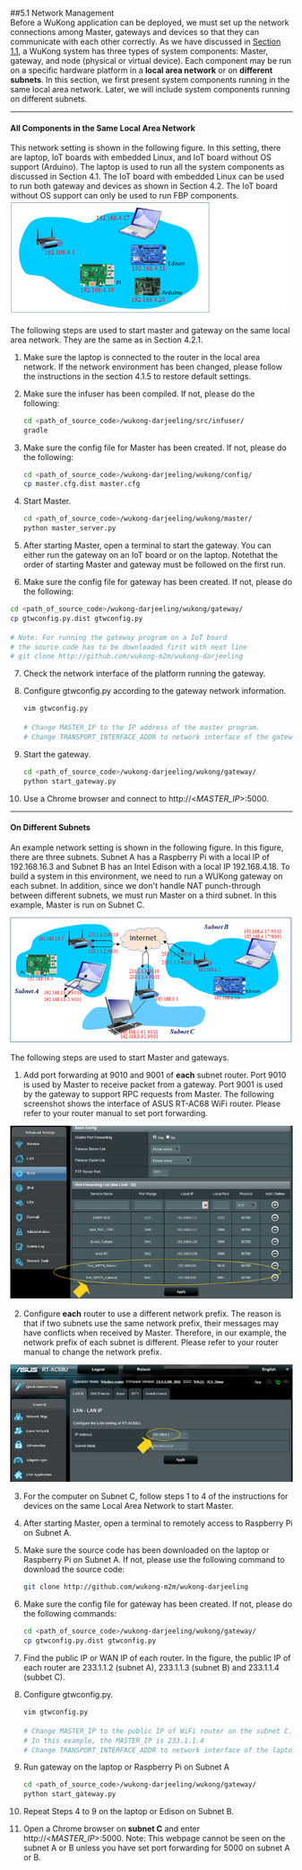 
##5.1 Network Management  
Before a WuKong application can be deployed, we must set up the network connections among Master, gateways and devices so that they can communicate with each other correctly. As we have discussed in [Section 1.1](../01-HowToUse/How_to_Use_This_Book.md), a WuKong system has three types of system components: Master, gateway, and node (physical or virtual device). Each component may be run on a specific hardware platform in a **local area network** or on **different subnets**. In this section, we first present system components running in the same local area network. Later, we will include system components running on different subnets. 

* **
#### All Components in the Same Local Area Network  

This network setting is shown in the following figure. In this setting, there are laptop, IoT boards with embedded Linux, and IoT board without OS support (Arduino). The laptop is used to run all the system components as discussed in Section 4.1.  The IoT board with embedded Linux  can be used to run both gateway and devices as shown in  Section 4.2. The IoT board without OS support can only be used to run FBP components.    
![](img/subnet/network_management_LAN.png)

The following steps are used to start master and gateway on the same local area network. They are the same as in Section 4.2.1.         

1. Make sure the laptop is connected to the router in the local area network. If the network environment has been changed, please follow the instructions in the section 4.1.5 to restore default settings.

2. Make sure the infuser has been compiled. If not, please do the following:   
   ```bash
   cd <path_of_source_code>/wukong-darjeeling/src/infuser/  
   gradle 
   ``` 
3. Make sure the config file for Master has been created. If not, please do the following:      
   ```bash
   cd <path_of_source_code>/wukong-darjeeling/wukong/config/  
   cp master.cfg.dist master.cfg  
   ```
4. Start Master.   
   ```bash
   cd <path_of_source_code>/wukong-darjeeling/wukong/master/   
   python master_server.py   
   ```     
   
5. After starting Master, open a terminal to start the gateway. You can either run the gateway on an IoT board or on the laptop.   Notethat the order of starting Master and gateway must be followed on the first run.   

6.  Make sure the config file for gateway has been created. If not, please do the following: 
   ```bash
   cd <path_of_source_code>/wukong-darjeeling/wukong/gateway/  
   cp gtwconfig.py.dist gtwconfig.py
 
   # Note: For running the gateway program on a IoT board 
   # the source code has to be downloaded first with next line 
   # git clone http://github.com/wukong-m2m/wukong-darjeeling
   ```  
 
7. Check the network interface of the platform running the gateway.     

8. Configure gtwconfig.py according to the gateway network information.
 
     ```bash
     vim gtwconfig.py  

     # Change MASTER_IP to the IP address of the master program.   
     # Change TRANSPORT_INTERFACE_ADDR to network interface of the gateway program  
     ```
9. Start the gateway.   
   ```bash
   cd <path_of_source_code>/wukong-darjeeling/wukong/gateway/
   python start_gateway.py
   ```   
   
10. Use a Chrome browser and connect to http://<*MASTER_IP*>:5000. 
   
* **
#### On Different Subnets

An example network setting is shown in the following figure. In this figure, there are three subnets. Subnet A has a Raspberry Pi with a local IP of 192.168.16.3 and Subnet B has an Intel Edison with a local IP 192.168.4.18. To build a system in this environment, we need to run a WUKong gateway on each subnet. In addition, since we don't handle NAT punch-through between different subnets, we must run Master on a third subnet. In this example, Master is run on Subnet C.  

![](img/subnet/network_management_subnets.png)

The following steps are used to start Master and gateways.    

1. Add port forwarding at 9010 and 9001 of **each** subnet router. Port 9010 is used by Master to receive packet from a gateway. Port 9001 is used by the gateway to support RPC requests from Master. The following screenshot shows the interface of ASUS RT-AC68 WiFi router. Please refer to your router manual to set port forwarding.  
  
  ![](img/subnet/port_forward.png)

2. Configure **each**  router to use a different network prefix. The reason is that if two subnets use the same network prefix, their messages may have conflicts when received by Master. Therefore, in our example, the network prefix of each subnet is different. Please refer to your router manual to change the network prefix.    
 
  ![](img/subnet/ip_wifi_router.png)

3. For the computer on Subnet C, follow steps 1 to 4 of the instructions for devices on the same Local Area Network to start Master.

4. After starting Master, open a terminal to remotely access to Raspberry Pi on Subnet A.  

5. Make sure the source code has been downloaded on the laptop or Raspberry Pi on Subnet A. If not, please use the following command to download the source code:  
   ```bash
   git clone http://github.com/wukong-m2m/wukong-darjeeling 
   ```
6. Make sure the config file for gateway has been created. If not, please do the following commands: 
   ```bash
   cd <path_of_source_code>/wukong-darjeeling/wukong/gateway/  
   cp gtwconfig.py.dist gtwconfig.py
   ```
7. Find the public IP or WAN IP of each router. In the figure, the public IP of each router are 233.1.1.2 (subnet A), 233.1.1.3 (subnet B) and 233.1.1.4 (subbet C).  

8. Configure gtwconfig.py.       
 
     ```bash
     vim gtwconfig.py  

     # Change MASTER_IP to the public IP of WiFi router on the subnet C.  
     # In this example, the MASTER_IP is 233.1.1.4
     # Change TRANSPORT_INTERFACE_ADDR to network interface of the laptop or Pi   
     ```
9. Run gateway on the laptop or Raspberry Pi on Subnet A   
   ```bash
   cd <path_of_source_code>/wukong-darjeeling/wukong/gateway/
   python start_gateway.py  
   ```

10. Repeat Steps 4 to 9 on the laptop or Edison on Subnet B.  

11. Open a Chrome browser on **subnet C** and enter http://<*MASTER_IP*>:5000.  Note: This webpage cannot be seen on the subnet A or B unless you have set port forwarding for 5000 on subnet A or B.  



